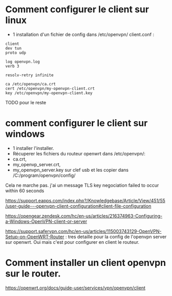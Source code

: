 # Comment configurer le client sur linux
- 1 installation d'un fichier de config dans /etc/openvpn/
client.conf :
```
client
dev tun
proto udp

log openvpn.log
verb 3

resolv-retry infinite

ca /etc/openvpn/ca.crt
cert /etc/openvpn/my-openvpn-client.crt
key /etc/openvpn/my-openvpn-client.key
```
TODO pour le reste


# comment configurer le client sur windows
- 1 installer l'installer.
- Récuperer les fichiers du routeur openwrt dans /etc/openvpn/:  
- ca.crt, 
- my_openvp_server.crt,
- my_openvpn_server.key
sur clef usb et les copier dans /C:/program/openvpn/config/

Cela ne marche pas.   j'ai un message TLS key negociation failed to occur within 60 seconds


https://support.eapps.com/index.php?/Knowledgebase/Article/View/451/55/user-guide---openvpn-client-configuration#client-file-configuration

https://opengear.zendesk.com/hc/en-us/articles/216374963-Configuring-a-Windows-OpenVPN-client-or-server

https://support.safervpn.com/hc/en-us/articles/115003743129-OpenVPN-Setup-on-OpenWRT-Router : tres detaille pour la config de l'openvpn server sur openwrt. Oui mais c'est pour configurer en client le routeur.



# Comment installer un client openvpn sur le router.

https://openwrt.org/docs/guide-user/services/vpn/openvpn/client
